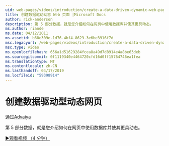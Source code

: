 ```yaml
---
uid: web-pages/videos/introduction/create-a-data-driven-dynamic-web-page
title: 创建数据驱动动态 Web 页面 |Microsoft Docs
author: rick-anderson
description: 第 5 部分数据，就是您介绍如何在网页中使用数据库并使其更具动态。
ms.author: riande
ms.date: 04/12/2011
ms.assetid: b68e309e-1d76-4bf4-8623-3e6be3916f7d
msc.legacyurl: /web-pages/videos/introduction/create-a-data-driven-dynamic-web-page
msc.type: video
ms.openlocfilehash: 656a1d51629284fcea8a49d7d8914e4a8be63deb
ms.sourcegitcommit: 0f1119340e4464720cfd16d0ff15764746ea1fea
ms.translationtype: MT
ms.contentlocale: zh-CN
ms.lasthandoff: 04/17/2019
ms.locfileid: "59398914"
---
```

# <a name="create-a-data-driven-dynamic-web-page"></a>创建数据驱动型动态网页

通过[Advaiya](https://twitter.com/Advaiyasolns)

第 5 部分数据，就是您介绍如何在网页中使用数据库并使其更具动态。

[&#9654;观看视频 （4 分钟）](https://channel9.msdn.com/Blogs/ASP-NET-Site-Videos/create-a-data-driven-dynamic-web-page)
